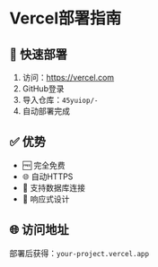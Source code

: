 # Vercel部署指南

## 🚀 快速部署
1. 访问：https://vercel.com
2. GitHub登录
3. 导入仓库：`45yuiop/-`
4. 自动部署完成

## ✅ 优势
- 🆓 完全免费
- 🌐 自动HTTPS
- 🔧 支持数据库连接
- 📱 响应式设计

## 🌐 访问地址
部署后获得：`your-project.vercel.app`
